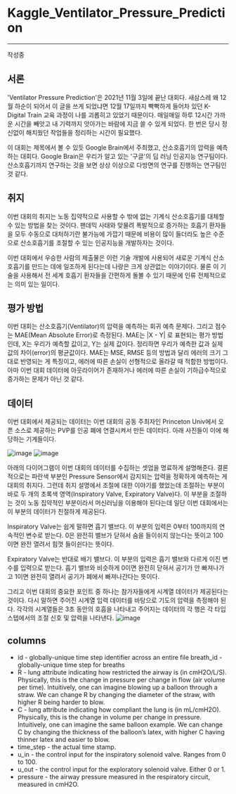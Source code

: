 # Kaggle_Ventilator_Pressure_Prediction
---
작성중
## 서론
'Ventilator Pressure Prediction'은 2021년 11월 3일에 끝난 대회다. 새삼스레 왜 12월 하순이 되어서 이 글을 쓰게 되었냐면 12월 17일까지 빡빡하게 들어차 있던 K-Digital Train 교육 과정이 나를 괴롭히고 있었기 때문이다. 매일매일 하루 12시간 가까운 시간을 빼앗고 내 기력까지 앗아가는 바람에 지금 쓸 수 있게 되었다. 한 번은 당시 정신없이 해치웠던 작업들을 정리하는 시간이 필요했다.

 

이 대회는 제목에서 볼 수 있듯 Google Brain에서 주최했고, 산소호흡기의 압력을 예측하는 대회다. Google Brain은 우리가 알고 있는 '구글'의 딥 러닝 인공지능 연구팀이다. 산소호흡기까지 연구하는 것을 보면 상상 이상으로 다방면의 연구를 진행하는 연구팀인 것 같다.

 

## 취지
이번 대회의 취지는 노동 집약적으로 사용할 수 밖에 없는 기계식 산소호흡기를 대체할 수 있는 방법을 찾는 것이다. 팬데믹 사태와 맞물려 폭발적으로 증가하는 호흡기 환자들을 모두 수동으로 대처하기란 불가능에 가깝기 때문에 비용이 많이 들더라도 높은 수준으로 산소호흡기를 조절할 수 있는 인공지능을 개발하자는 것이다. 

 

이번 대회에서 우승한 사람의 제출물은 이런 기술 개발에 사용되어 새로운 기계식 산소호흡기를 만드는 데에 일조하게 된다는데 나랑은 크게 상관없는 이야기이다. 물론 이 기술을 사용해서 전 세계 호흡기 환자들을 간편하게 돌볼 수 있기 때문에 인류 전체적으로는 의미 있는 일이다.

 

## 평가 방법
이번 대회는 산소호흡기(Ventilator)의 압력을 예측하는 회귀 예측 문제다. 그리고 점수는 MAE(Mean Absolute Error)로 측정된다. MAE는 |X - Y| 로 표현되는 평가 방법인데, X는 우리가 예측할 값이고, Y는 실제 값이다. 정리하면 우리가 예측한 값과 실제 값의 차이(error)의 평균값이다. MAE는 MSE, RMSE 등의 방법과 달리 에러의 크기 그대로 반영되는 게 특징이고, 에러에 따른 손실이 선형적으로 올라갈 때 적합한 방법이다. 아마 이번 대회 데이터에 아웃라이어가 존재하거나 에러에 따른 손실이 기하급수적으로 증가하는 문제가 아닌 것 같다.

 

## 데이터
이번 대회에서 제공되는 데이터는 이번 대회의 공동 주최자인 Princeton Univ에서 오픈 소스로 제공하는 PVP를 인공 폐에 연결시켜서 만든 데이터다. 아래 사진들이 이에 해당하는 기계들이다. 

![image](https://user-images.githubusercontent.com/69458840/147729141-3ea0bee8-3ed5-4dc5-ba1c-d2747e81a35b.png)
![image](https://user-images.githubusercontent.com/69458840/147729148-db8ac98b-6679-4b8f-9f95-65d240f628e3.png)

아래의 다이어그램이 이번 대회의 데이터를 수집하는 셋업을 명료하게 설명해준다. 결론적으로는 파란색 부분인 Pressure Sensor에서 감지되는 압력을 정확하게 예측하는 게 대회의 취지다. 그런데 취지 설명에서 조절에 대한 이야기를 했었는데 조절하는 부분이 바로 두 개의 초록색 영역(Inspiratory Valve, Expiratory Valve)다. 이 부분을 조절하는 것이 노동 집약적인 부분이라서 머신러닝을 이용해야 된다는데 일단 이번 대회에서는 이 부분의 데이터가 친절하게 제공된다.

 

Inspiratory Valve는 쉽게 말하면 흡기 밸브다. 이 부분의 입력은 0부터 100까지의 연속적인 변수로 받는다. 0은 완전히 밸브가 닫혀서 숨을 들이쉬지 않는다는 뜻이고 100이면 완전 열려서 힘껏 들이쉰다는 뜻이다.

 

Expiratory Valve는 반대로 배기 밸브다. 이 부분의 입력은 흡기 밸브와 다르게 이진 변수를 입력으로 받는다. 흡기 밸브와 비슷하게 0이면 완전히 닫혀서 공기가 안 빠져나가고 1이면 완전히 열려서 공기가 폐에서 빠져나간다는 뜻이다.

 

그리고 이번 대회의 중요한 포인트 중 하나는 참가자들에게 시계열 데이터가 제공된다는 것이다. 다시 말하면 주어진 시계열 입력 데이터를 바탕으로 기도의 압력을 측정해야 된다. 각각의 시계열들은 3초 동안의 호흡을 나타내고 주어지는 데이터의 각 행은 각 타입 스텝에서의 조절 신호 및 압력을 나타낸다. 
![image](https://user-images.githubusercontent.com/69458840/147729176-513892f0-4824-4266-a7ed-ff308c2ebea6.png)

## columns
- id - globally-unique time step identifier across an entire file
breath_id - globally-unique time step for breaths
- R - lung attribute indicating how restricted the airway is (in cmH2O/L/S). Physically, this is the change in pressure per change in flow (air volume per time). Intuitively, one can imagine blowing up a balloon through a straw. We can change R by changing the diameter of the straw, with higher R being harder to blow.
- C - lung attribute indicating how compliant the lung is (in mL/cmH2O). Physically, this is the change in volume per change in pressure. Intuitively, one can imagine the same balloon example. We can change C by changing the thickness of the balloon’s latex, with higher C having thinner latex and easier to blow.
- time_step - the actual time stamp.
- u_in - the control input for the inspiratory solenoid valve. Ranges from 0 to 100.
- u_out - the control input for the exploratory solenoid valve. Either 0 or 1.
- pressure - the airway pressure measured in the respiratory circuit, measured in cmH2O.

